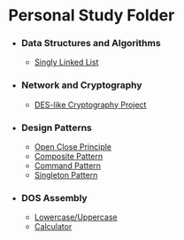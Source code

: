 # Personal Study Folder

- ### Data Structures and Algorithms

  - [Singly Linked List](https://github.com/sasalx/StudyLib/tree/master/Unal/Data%20Str.%20and%20Alg/Singly-Linked-List/Pyt)


- ### Network and Cryptography

  - [DES-like Cryptography Project](https://github.com/sasalx/StudyLib/tree/master/Unal/Network%20and%20Crypto/DES-like%20Project)

- ### Design Patterns

  - [Open Close Principle](https://github.com/sasalx/StudyLib/tree/master/Unal/Design%20Patterns/OCP/Lab1)
  - [Composite Pattern](https://github.com/sasalx/StudyLib/tree/master/Unal/Design%20Patterns/Composite%20Pattern/LAB3)
  - [Command Pattern](https://github.com/sasalx/StudyLib/tree/master/Unal/Design%20Patterns/Command%20Pattern/LAB4)
  - [Singleton Pattern](https://github.com/sasalx/StudyLib/tree/master/Unal/Design%20Patterns/Singleton%20Pattern/LAB6)

- ### DOS Assembly
  
  - [Lowercase/Uppercase](https://github.com/sasalx/StudyLib/tree/master/Unal/DOS_Assembly/Lowercase-Uppercase)
  - [Calculator](https://github.com/sasalx/StudyLib/tree/master/Unal/DOS_Assembly/Calculator)